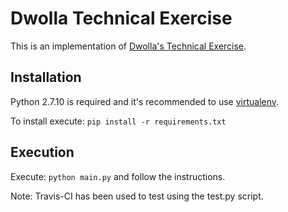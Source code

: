 Dwolla Technical Exercise
=========================

This is an implementation of [Dwolla's Technical Exercise](https://docs.google.com/document/d/1yvnOs0ALZzlY6iGwqBQtLA0__MIOeIAuubKpm1qFdgs/edit).

Installation
------------
Python 2.7.10 is required and it's recommended to use [virtualenv](https://virtualenv.pypa.io/en/stable/).

To install execute: `pip install -r requirements.txt`

Execution
---------
Execute: `python main.py` and follow the instructions.

Note: Travis-CI has been used to test using the test.py script.